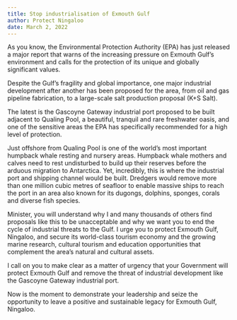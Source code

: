 ```yaml
---
title: Stop industrialisation of Exmouth Gulf
author: Protect Ningaloo
date: March 2, 2022
---
```

As you know, the Environmental Protection Authority (EPA) has just released a major report that warns of the increasing pressure on Exmouth Gulf’s environment and calls for the protection of its unique and globally significant values.

Despite the Gulf’s fragility and global importance, one major industrial development after another has been proposed for the area, from oil and gas pipeline fabrication, to a large-scale salt production proposal (K+S Salt).

The latest is the Gascoyne Gateway industrial port proposed to be built adjacent to Qualing Pool, a beautiful, tranquil and rare freshwater oasis, and one of the sensitive areas the EPA has specifically recommended for a high level of protection. 

Just offshore from Qualing Pool is one of the world’s most important humpback whale resting and nursery areas. Humpback whale mothers and calves need to rest undisturbed to build up their reserves before the arduous migration to Antarctica. Yet, incredibly, this is where the industrial port and shipping channel would be built. Dredgers would remove more than one million cubic metres of seafloor to enable massive ships to reach the port in an area also known for its dugongs, dolphins, sponges, corals and diverse fish species.
  
Minister, you will understand why I and many thousands of others find proposals like this to be unacceptable and why we want you to end the cycle of industrial threats to the Gulf. I urge you to protect Exmouth Gulf, Ningaloo, and secure its world-class tourism economy and the growing marine research, cultural tourism and education opportunities that complement the area’s natural and cultural assets.

I call on you to make clear as a matter of urgency that your Government will protect Exmouth Gulf and remove the threat of industrial development like the Gascoyne Gateway industrial port.

Now is the moment to demonstrate your leadership and seize the opportunity to leave a positive and sustainable legacy for Exmouth Gulf, Ningaloo.
